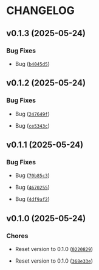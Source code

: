 # CHANGELOG


## v0.1.3 (2025-05-24)

### Bug Fixes

- Bug
  ([`b4045d5`](https://github.com/mazzasaverio/job-posting-parser/commit/b4045d51cf6039db065e9647d3a94923428f7c1c))


## v0.1.2 (2025-05-24)

### Bug Fixes

- Bug
  ([`247649f`](https://github.com/mazzasaverio/job-posting-parser/commit/247649fb1449f45baff97411ec4616f54881cc35))

- Bug
  ([`ce5343c`](https://github.com/mazzasaverio/job-posting-parser/commit/ce5343c6089d58343b1bcaeca4cc423559d45ac7))


## v0.1.1 (2025-05-24)

### Bug Fixes

- Bug
  ([`70b85c3`](https://github.com/mazzasaverio/job-posting-parser/commit/70b85c3e4d2128a828c928b20adaabc774f3fafd))

- Bug
  ([`4670255`](https://github.com/mazzasaverio/job-posting-parser/commit/467025555735c36805cca793d1d1f70cef4c735f))

- Bug
  ([`4df9af2`](https://github.com/mazzasaverio/job-posting-parser/commit/4df9af2ac463c82dfda4b48b87207aae4e39abad))


## v0.1.0 (2025-05-24)

### Chores

- Reset version to 0.1.0
  ([`0220829`](https://github.com/mazzasaverio/job-posting-parser/commit/02208298e455b8b6acf968f7ee896b098333e004))

- Reset version to 0.1.0
  ([`368e33e`](https://github.com/mazzasaverio/job-posting-parser/commit/368e33e0690cc5a8edcb8dad8b311b8949b3b2de))

